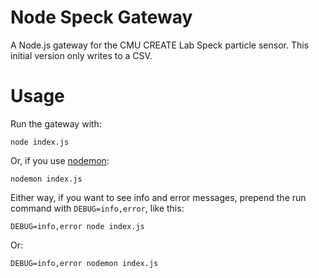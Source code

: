 Node Speck Gateway
==================

A Node.js gateway for the CMU CREATE Lab Speck particle sensor.  This initial version only writes to a CSV.

Usage
=====

Run the gateway with:

    node index.js

Or, if you use [nodemon](https://github.com/remy/nodemon):

    nodemon index.js
    
Either way, if you want to see info and error messages, prepend the run command with `DEBUG=info,error`, like this:

    DEBUG=info,error node index.js

Or:

    DEBUG=info,error nodemon index.js

